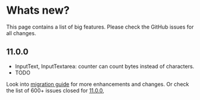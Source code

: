 # Whats new?

This page contains a list of big features. Please check the GitHub issues for all changes.

## 11.0.0

  * InputText, InputTextarea: counter can count bytes instead of characters.
  * TODO

Look into [migration guide](https://primefaces.github.io/primefaces/11_0_0/#/../migrationguide/10_0_0?id=datatable) for more enhancements and changes.
Or check the list of 600+ issues closed for [11.0.0](https://github.com/primefaces/primefaces/issues?q=is%3Aclosed+milestone%3A11.0.0), 
